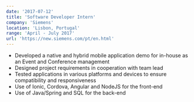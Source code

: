 ```yaml
---
date: '2017-07-12'
title: 'Software Developer Intern'
company: 'Siemens'
location: 'Lisbon, Portugal'
range: 'April - July 2017'
url: 'https://new.siemens.com/pt/en.html'
---
```


- Developed a native and hybrid mobile application demo for in-house as an Event and Conference management
- Designed project requirements in cooperation with team lead
- Tested applications in various platforms and devices to ensure compatibility and responsiveness
- Use of Ionic, Cordova, Angular and NodeJS for the front-end
- Use of Java/Spring and SQL for the back-end
